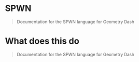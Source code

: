 # SPWN

> Documentation for the SPWN language for Geometry Dash

# What does this do

> Documentation for the SPWN language for Geometry Dash
